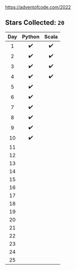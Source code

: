 https://adventofcode.com/2022

## Stars Collected: **`20`**

| Day |Python | Scala |
|:---:|:---:|:---:|
| 1 | ✔️ | ✔️ |
| 2 | ✔️ | ✔️ |
| 3 | ✔️ | ✔️ |
| 4 | ✔️ | ✔️ |
| 5 | ✔️ |  |
| 6 | ✔️ |  |
| 7 | ✔️ |  |
| 8 | ✔️ |  |
| 9 | ✔️ |  |
| 10 | ✔️ |  |
| 11 |  |  |
| 12 |  |  |
| 13 |  |  |
| 14 |  |  |
| 15 |  |  |
| 16 |  |  |
| 17 |  |  |
| 18 |  |  |
| 19 |  |  |
| 20 |  |  |
| 21 |  |  |
| 22 |  |  |
| 23 |  |  |
| 24 |  |  |
| 25 |  |  |